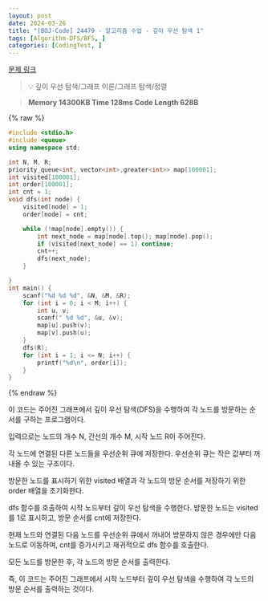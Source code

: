 ```yaml
---
layout: post
date: 2024-03-26
title: "[BOJ-Code] 24479 - 알고리즘 수업 - 깊이 우선 탐색 1"
tags: [Algorithm-DFS/BFS, ]
categories: [CodingTest, ]
---
```



[문제 링크](https://www.acmicpc.net/problem/24479)


> 💡 깊이 우선 탐색/그래프 이론/그래프 탐색/정렬


> **Memory   14300KB                                  Time   128ms                                Code Length   628B**



{% raw %}
```c++
#include <stdio.h>
#include <queue>
using namespace std;

int N, M, R;
priority_queue<int, vector<int>,greater<int>> map[100001];
int visited[100001];
int order[100001];
int cnt = 1;
void dfs(int node) {
	visited[node] = 1;
	order[node] = cnt;

	while (!map[node].empty()) {
		int next_node = map[node].top(); map[node].pop();
		if (visited[next_node] == 1) continue;
		cnt++;
		dfs(next_node);
	}

}
int main() {
	scanf("%d %d %d", &N, &M, &R);
	for (int i = 0; i < M; i++) {
		int u, v;
		scanf(" %d %d", &u, &v);
		map[u].push(v);
		map[v].push(u);
	}
	dfs(R);
	for (int i = 1; i <= N; i++) {
		printf("%d\n", order[i]);
	}
}
```
{% endraw %}



이 코드는 주어진 그래프에서 깊이 우선 탐색(DFS)을 수행하여 각 노드를 방문하는 순서를 구하는 프로그램이다.

입력으로는 노드의 개수 N, 간선의 개수 M, 시작 노드 R이 주어진다.

각 노드에 연결된 다른 노드들을 우선순위 큐에 저장한다. 우선순위 큐는 작은 값부터 꺼내올 수 있는 구조이다.

방문한 노드를 표시하기 위한 visited 배열과 각 노드의 방문 순서를 저장하기 위한 order 배열을 초기화한다.

dfs 함수를 호출하여 시작 노드부터 깊이 우선 탐색을 수행한다. 방문한 노드는 visited를 1로 표시하고, 방문 순서를 cnt에 저장한다.

현재 노드와 연결된 다음 노드를 우선순위 큐에서 꺼내어 방문하지 않은 경우에만 다음 노드로 이동하며, cnt를 증가시키고 재귀적으로 dfs 함수를 호출한다.

모든 노드를 방문한 후, 각 노드의 방문 순서를 출력한다.

즉, 이 코드는 주어진 그래프에서 시작 노드부터 깊이 우선 탐색을 수행하여 각 노드의 방문 순서를 출력하는 것이다.

